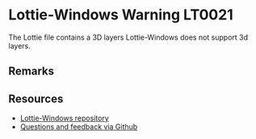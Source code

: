 ﻿[comment]: # (name:ThreeDLayerIsNotSupported)
[comment]: # (text:3d layer is not supported.)

# Lottie-Windows Warning LT0021

The Lottie file contains a 3D layers Lottie-Windows does not support 3d layers.

## Remarks

## Resources

* [Lottie-Windows repository](https://aka.ms/lottie)
* [Questions and feedback via Github](https://github.com/windows-toolkit/Lottie-Windows/issues)
